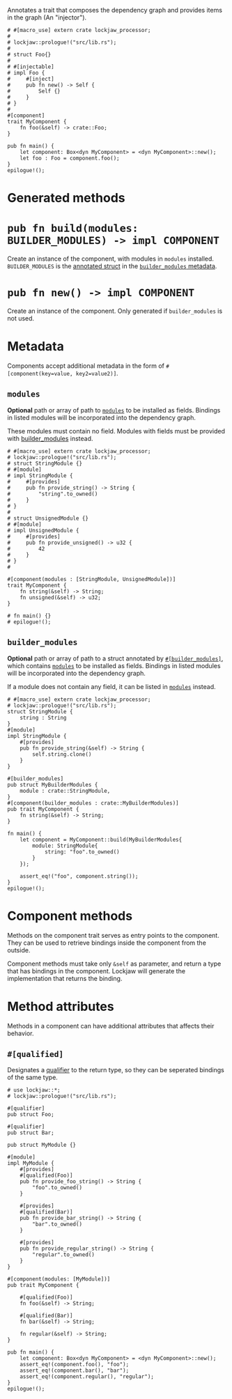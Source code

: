 Annotates a trait that composes the dependency graph and provides items in
the graph (An "injector").

```
# #[macro_use] extern crate lockjaw_processor;
#
# lockjaw::prologue!("src/lib.rs");
# 
# struct Foo{}
#
# #[injectable]
# impl Foo {
#     #[inject]
#     pub fn new() -> Self {
#         Self {}
#     }
# }
#
#[component]
trait MyComponent {
    fn foo(&self) -> crate::Foo;
}

pub fn main() {
    let component: Box<dyn MyComponent> = <dyn MyComponent>::new();
    let foo : Foo = component.foo();
}
epilogue!();
```
# Generated methods

# `pub fn build(modules: BUILDER_MODULES) -> impl COMPONENT`

Create an instance of the component, with modules in `modules` installed.
`BUILDER_MODULES` is the [annotated struct](builder_modules) in the
[`builder_modules` metadata](#modules).

# `pub fn new() -> impl COMPONENT`

Create an instance of the component. Only generated if `builder_modules` is not used.

# Metadata

Components accept additional metadata in the form of `#[component(key=value, key2=value2)]`.

## `modules`

**Optional** path or array of path to
[`modules`](module) to be installed as fields. Bindings in listed modules will be incorporated into
the dependency graph.

These modules must contain no field. Modules with fields must be provided with
[builder_modules](#builder_modules) instead.

```
# #[macro_use] extern crate lockjaw_processor;
# lockjaw::prologue!("src/lib.rs");
# struct StringModule {}
# #[module]
# impl StringModule {
#     #[provides]
#     pub fn provide_string() -> String {
#         "string".to_owned()
#     }
# }
#
# struct UnsignedModule {}
# #[module]
# impl UnsignedModule {
#     #[provides]
#     pub fn provide_unsigned() -> u32 {
#         42
#     }
# }
#

#[component(modules : [StringModule, UnsignedModule])]
trait MyComponent {
    fn string(&self) -> String;
    fn unsigned(&self) -> u32;
}

# fn main() {}
# epilogue!();
```

## `builder_modules`

**Optional** path or array of path to a struct annotated by
[`#[builder_modules]`](builder_modules), which contains
[`modules`](module) to be installed as fields. Bindings in listed modules will be incorporated into
the dependency graph.

If a module does not contain any field, it can be listed in [`modules`](#modules) instead.

```
# #[macro_use] extern crate lockjaw_processor;
# lockjaw::prologue!("src/lib.rs");
struct StringModule {
    string : String
}
#[module]
impl StringModule {
    #[provides]
    pub fn provide_string(&self) -> String {
        self.string.clone()
    }
}

#[builder_modules]
pub struct MyBuilderModules {
    module : crate::StringModule,
}
#[component(builder_modules : crate::MyBuilderModules)]
pub trait MyComponent {
    fn string(&self) -> String;
}

fn main() {
    let component = MyComponent::build(MyBuilderModules{
        module: StringModule{
            string: "foo".to_owned()
        }
    });
    
    assert_eq!("foo", component.string());
}
epilogue!();
```

# Component methods

Methods on the component trait serves as entry points to the component. They can be used to retrieve
bindings inside the component from the outside.

Component methods must take only `&self` as parameter, and return a type that has bindings in the
component. Lockjaw will generate the implementation that returns the binding.

# Method attributes

Methods in a component can have additional attributes that affects their behavior.

## `#[qualified]`

Designates a [qualifier](qualifier) to the return type, so they can be seperated bindings of the
same type.

```
# use lockjaw::*;
# lockjaw::prologue!("src/lib.rs");

#[qualifier]
pub struct Foo;

#[qualifier]
pub struct Bar;

pub struct MyModule {}

#[module]
impl MyModule {
    #[provides]
    #[qualified(Foo)]
    pub fn provide_foo_string() -> String {
        "foo".to_owned()
    }
    
    #[provides]
    #[qualified(Bar)]
    pub fn provide_bar_string() -> String {
        "bar".to_owned()
    }
    
    #[provides]
    pub fn provide_regular_string() -> String {
        "regular".to_owned()
    }
}

#[component(modules: [MyModule])]
pub trait MyComponent {

    #[qualified(Foo)]
    fn foo(&self) -> String;
    
    #[qualified(Bar)]
    fn bar(&self) -> String;
    
    fn regular(&self) -> String;
}

pub fn main() {
    let component: Box<dyn MyComponent> = <dyn MyComponent>::new();
    assert_eq!(component.foo(), "foo");
    assert_eq!(component.bar(), "bar");
    assert_eq!(component.regular(), "regular");
}
epilogue!();
```